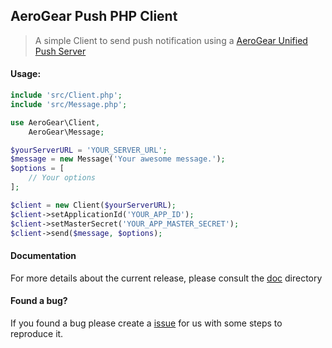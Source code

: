 AeroGear Push PHP Client
--
> A simple Client to send push notification using a [AeroGear Unified Push Server](https://aerogear.org/push/)

#### Usage:


```php
include 'src/Client.php';
include 'src/Message.php';

use AeroGear\Client,
    AeroGear\Message;

$yourServerURL = 'YOUR_SERVER_URL';
$message = new Message('Your awesome message.');
$options = [
    // Your options
];

$client = new Client($yourServerURL);
$client->setApplicationId('YOUR_APP_ID');
$client->setMasterSecret('YOUR_APP_MASTER_SECRET');
$client->send($message, $options);
```

#### Documentation
For more details about the current release, please consult the [doc](https://github.com/weedoit/aerogear-push-php-client/tree/master/doc) directory

#### Found a bug?
If you found a bug please create a [issue](https://github.com/weedoit/aerogear-push-php-client/issues) for us with some steps to reproduce it.
